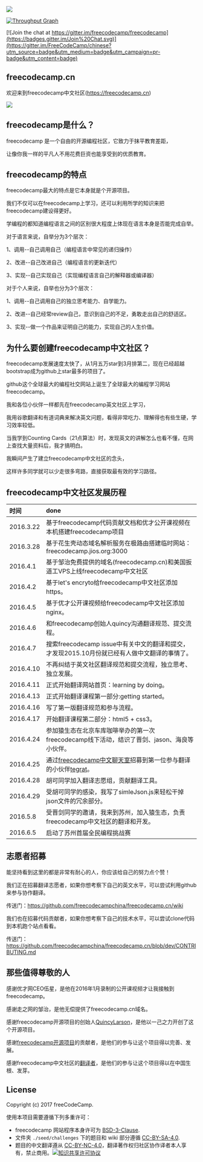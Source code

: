 ![](https://s3.amazonaws.com/freecodecamp/wide-social-banner.png)

[![Throughput Graph](https://graphs.waffle.io/FreeCodeCampChina/freecodecamp.cn/throughput.svg)](https://waffle.io/FreeCodeCampChina/freecodecamp.cn/metrics/throughput)

[![Join the chat at https://gitter.im/freecodecamp/freecodecamp](https://badges.gitter.im/Join%20Chat.svg)](https://gitter.im/FreeCodeCamp/chinese?utm_source=badge&utm_medium=badge&utm_campaign=pr-badge&utm_content=badge)
## freecodecamp.cn
欢迎来到freecodecamp中文社区(https://freecodecamp.cn)

![](https://freecodecamp.cn/images/qrcode_for_nearest.jpg)

## freecodecamp是什么？
freecodecamp 是一个自由的开源编程社区，它致力于抹平教育差距，

让像你我一样的平凡人不用花费巨资也能享受到的优质教育。

## freecodecamp的特点
freecodecamp最大的特点是它本身就是个开源项目。

我们不仅可以在freecodecamp上学习，还可以利用所学的知识来把freecodecamp建设得更好。

学编程的都知道编程语言之间的区别很大程度上体现在语言本身是否能完成自举。

对于语言来说，自举分为3个层次：

1、调用--自己调用自己（编程语言中常见的递归操作）

2、改进--自己改进自己（编程语言的更新迭代）

3、实现--自己实现自己（实现编程语言自己的解释器或编译器）

对于个人来说，自举也分为3个层次：

1、调用--自己调用自己的独立思考能力、自学能力。

2、改进--自己经常review自己，意识到自己的不足，勇敢走出自己的舒适区。

3、实现--做一个作品来证明自己的能力，实现自己的人生价值。

## 为什么要创建freecodecamp中文社区？
freecodecamp发展速度太快了，从1月五万star到3月排第二，现在已经超越bootstrap成为github上star最多的项目了。

github这个全球最大的编程社交网站上诞生了全球最大的编程学习网站freecodecamp。

我和各位小伙伴一样都先在freecodecamp英文社区上学习，

我用谷歌翻译和有道词典来解决英文问题，看得非常吃力、理解得也有些生硬，学习效率较低。

当我学到Counting Cards（21点算法）时，发现英文的讲解怎么也看不懂，在网上查找大量资料后，我才搞明白。

我瞬间产生了建立freecodecamp中文社区的念头，

这样许多同学就可以少走很多弯路，直接获取最有效的学习路径。

## freecodecamp中文社区发展历程
| 时间            | done          | 
| :------------- | :------------- |
| 2016.3.22    | 基于freecodecamp代码贡献文档和优才公开课视频在本机搭建freecodecamp项目 |
| 2016.3.28    | 基于花生壳动态域名解析服务在极路由搭建临时网站：freecodecamp.jios.org:3000 |
| 2016.4.1     | 基于邹治免费提供的域名(freecodecamp.cn)和美国扳道工VPS上线freecodecamp中文社区 |
| 2016.4.2     | 基于let's encryto给freecodecamp中文社区添加https。 |
| 2016.4.5     | 基于优才公开课视频给freecodecamp中文社区添加nginx。 |
| 2016.4.6     | 和freecodecamp创始人quincy沟通翻译规范、提交流程。 |
| 2016.4.7     | 搜索freecodecamp issue中有关中文的翻译和提交，才发现2015.10月份就已经有人做中文翻译的事情了。 |
| 2016.4.10    | 不再纠结于英文社区翻译规范和提交流程，独立思考、独立发展。 |
| 2016.4.11    | 正式开始翻译网站首页：learning by doing。 |
| 2016.4.13    | 正式开始翻译课程第一部分:getting started。 |
| 2016.4.16    | 写了第一版翻译规范和参与流程。 |
| 2016.4.17    | 开始翻译课程第二部分：html5 + css3。 |
| 2016.4.24    | 参加猿生态在北京车库咖啡举办的第一次freecodecamp线下活动，结识了晋剑、jason、海良等小伙伴。 |
| 2016.4.25    | 通过[freecodecamp中文聊天室](https://gitter.com/freecodecamp/chinese)招募到第一位参与翻译的小伙伴[tegrat](https://github.com/tegrat)。 |
| 2016.4.28    | 胡可同学加入翻译志愿组，贡献翻译工具。 |
| 2016.4.29    | 受胡可同学的感染，我写了simleJson.js来轻松干掉json文件的冗余部分。 |
| 2016.5.8     | 受晋剑同学的邀请，我来到苏州，加入猿生态，负责freecodecamp中文社区的翻译和开发。 |
| 2016.6.5     | 启动了苏州首届全民编程挑战赛 |

## 志愿者招募

 能坚持看到这里的都是非常有耐心的人，你应该给自己的努力点个赞！

 我们正在招募翻译志愿者，如果你想考察下自己的英文水平，可以尝试利用github来参与协作翻译。
 
  传送门：https://github.com/freecodecampchina/freecodecamp.cn/wiki
 
 我们也在招募代码贡献者，如果你想考察下自己的技术水平，可以尝试clone代码到本机跑个站点看看。

 传送门：https://github.com/freecodecampchina/freecodecamp.cn/blob/dev/CONTRIBUTING.md
 
## 那些值得尊敬的人

 感谢优才网CEO伍星，是他在2016年1月录制的公开课视频才让我接触到freecodecamp。

 感谢走之网的邹治，是他无偿提供了freecodecamp.cn域名。

 感谢freecodecamp开源项目的创始人[QuincyLarson](https://github.com/QuincyLarson)，是他以一己之力开创了这个开源项目。

 感谢[freecodecamp开源项目](https://github.com/freecodecamp/freecodecamp)的贡献者，是他们的参与让这个项目得以完善、发展。

 感谢freecodecamp中文社区的[翻译者](https://github.com/freecodecampchina/freecodecamp.cn/wiki#%E7%BF%BB%E8%AF%91%E5%BF%85%E8%AF%BB)，是他们的参与让这个项目得以在中国生根、发芽。

License
-------

Copyright (c) 2017 freeCodeCamp.

使用本项目需要遵循下列多重许可：
- freecodecamp 网站程序本身许可为 [BSD-3-Clause](./LICENSE.md).
- 文件夹 `./seed/challenges` 下的题目和 wiki 部分遵循 [CC-BY-SA-4.0](./LICENSE-freeCodeCamp-Curriculum.md).
- 题目的中文翻译遵从 [CC-BY-NC-4.0](./LICENSE-freeCodeCamp-Translation.md)，翻译著作权归社区协作译者本人享有，禁止商用。<a rel="license" href="https://creativecommons.org/licenses/by-nc/4.0/deed.zh"><img alt="知识共享许可协议" style="border-width:0" src="https://i.creativecommons.org/l/by-nc/4.0/80x15.png" /></a>
